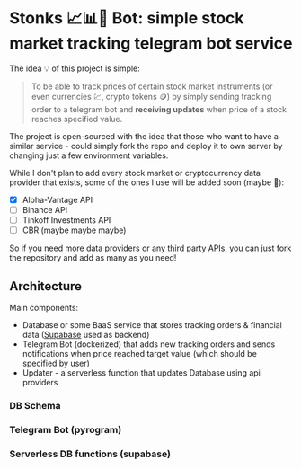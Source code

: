 # Stonks 📈📊🤖 Bot: simple stock market tracking telegram bot service

The idea 💡 of this project is simple:

> To be able to track prices of certain stock market instruments (or even currencies 💹, crypto tokens 🪙) by simply sending tracking order to a telegram bot and __receiving updates__ when price of a stock reaches specified value.

The project is open-sourced with the idea that those who want to have a similar service - could simply fork the repo and deploy it to own server by changing just a few environment variables.

While I don't plan to add every stock market or cryptocurrency data provider that exists, some of the ones I use will be added soon (maybe 🤪):

- [x] Alpha-Vantage API
- [ ] Binance API
- [ ] Tinkoff Investments API
- [ ] CBR (maybe maybe maybe)

So if you need more data providers or any third party APIs, you can just fork the repository and add as many as you need!

## Architecture

Main components:

- Database or some BaaS service that stores tracking orders & financial data ([Supabase](supabase.com) used as backend)
- Telegram Bot (dockerized) that adds new tracking orders and sends notifications when price reached target value (which should be specified by user)
- Updater - a serverless function that updates Database using api providers

### DB Schema

### Telegram Bot (pyrogram)

### Serverless DB functions (supabase)
